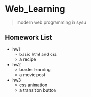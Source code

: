 # Web_Learning
> modern web programming in sysu

## Homework List
* hw1
  - basic html and css
  - a recipe
* hw2
  - border learning
  - a movie post
* hw3
  - css animation
  - a transition button
